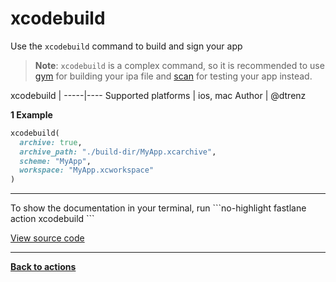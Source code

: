 # xcodebuild


Use the `xcodebuild` command to build and sign your app




> **Note**: `xcodebuild` is a complex command, so it is recommended to use [gym](https://github.com/fastlane/fastlane/tree/master/gym) for building your ipa file and [scan](https://github.com/fastlane/fastlane/tree/master/scan) for testing your app instead.


xcodebuild |
-----|----
Supported platforms | ios, mac
Author | @dtrenz



**1 Example**

```ruby
xcodebuild(
  archive: true,
  archive_path: "./build-dir/MyApp.xcarchive",
  scheme: "MyApp",
  workspace: "MyApp.xcworkspace"
)
```





<hr />
To show the documentation in your terminal, run
```no-highlight
fastlane action xcodebuild
```

<a href="https://github.com/fastlane/fastlane/blob/master/fastlane/lib/fastlane/actions/xcodebuild.rb" target="_blank">View source code</a>

<hr />

<a href="/actions"><b>Back to actions</b></a>
